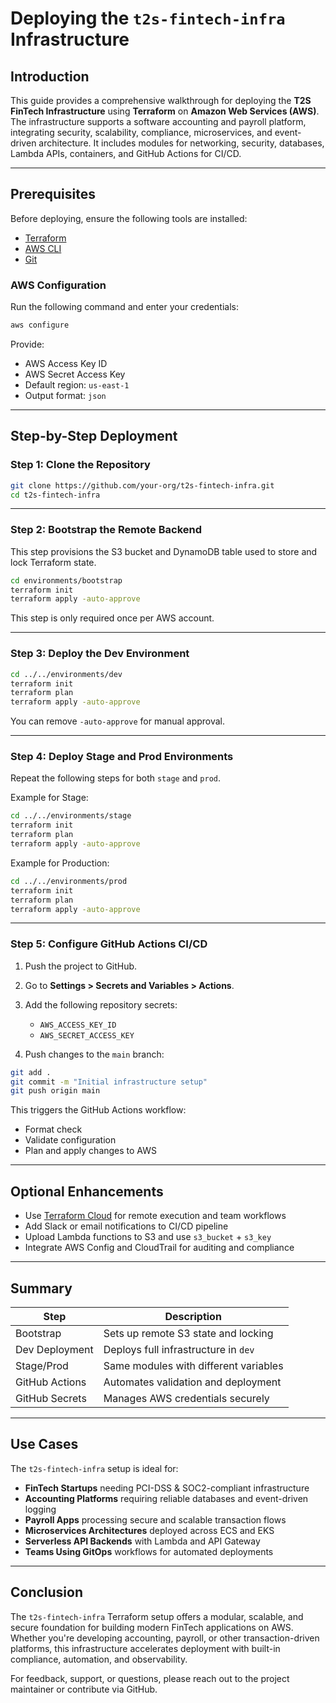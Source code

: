 # Deploying the `t2s-fintech-infra` Infrastructure

## Introduction

This guide provides a comprehensive walkthrough for deploying the **T2S FinTech Infrastructure** using **Terraform** on **Amazon Web Services (AWS)**. The infrastructure supports a software accounting and payroll platform, integrating security, scalability, compliance, microservices, and event-driven architecture. It includes modules for networking, security, databases, Lambda APIs, containers, and GitHub Actions for CI/CD.

---

## Prerequisites

Before deploying, ensure the following tools are installed:

- [Terraform](https://developer.hashicorp.com/terraform/downloads)
- [AWS CLI](https://docs.aws.amazon.com/cli/latest/userguide/install-cliv2.html)
- [Git](https://git-scm.com/)

### AWS Configuration

Run the following command and enter your credentials:

```bash
aws configure
```

Provide:
- AWS Access Key ID
- AWS Secret Access Key
- Default region: `us-east-1`
- Output format: `json`

---

## Step-by-Step Deployment

### Step 1: Clone the Repository

```bash
git clone https://github.com/your-org/t2s-fintech-infra.git
cd t2s-fintech-infra
```

---

### Step 2: Bootstrap the Remote Backend

This step provisions the S3 bucket and DynamoDB table used to store and lock Terraform state.

```bash
cd environments/bootstrap
terraform init
terraform apply -auto-approve
```

This step is only required once per AWS account.

---

### Step 3: Deploy the Dev Environment

```bash
cd ../../environments/dev
terraform init
terraform plan
terraform apply -auto-approve
```

You can remove `-auto-approve` for manual approval.

---

### Step 4: Deploy Stage and Prod Environments

Repeat the following steps for both `stage` and `prod`.

Example for Stage:

```bash
cd ../../environments/stage
terraform init
terraform plan
terraform apply -auto-approve
```

Example for Production:

```bash
cd ../../environments/prod
terraform init
terraform plan
terraform apply -auto-approve
```

---

### Step 5: Configure GitHub Actions CI/CD

1. Push the project to GitHub.
2. Go to **Settings > Secrets and Variables > Actions**.
3. Add the following repository secrets:
   - `AWS_ACCESS_KEY_ID`
   - `AWS_SECRET_ACCESS_KEY`

4. Push changes to the `main` branch:

```bash
git add .
git commit -m "Initial infrastructure setup"
git push origin main
```

This triggers the GitHub Actions workflow:
- Format check
- Validate configuration
- Plan and apply changes to AWS

---

## Optional Enhancements

- Use [Terraform Cloud](https://developer.hashicorp.com/terraform/cloud-docs) for remote execution and team workflows
- Add Slack or email notifications to CI/CD pipeline
- Upload Lambda functions to S3 and use `s3_bucket` + `s3_key`
- Integrate AWS Config and CloudTrail for auditing and compliance

---

## Summary

| Step               | Description                                      |
|--------------------|--------------------------------------------------|
| Bootstrap          | Sets up remote S3 state and locking              |
| Dev Deployment     | Deploys full infrastructure in `dev`             |
| Stage/Prod         | Same modules with different variables            |
| GitHub Actions     | Automates validation and deployment              |
| GitHub Secrets     | Manages AWS credentials securely                 |

---

## Use Cases

The `t2s-fintech-infra` setup is ideal for:

- **FinTech Startups** needing PCI-DSS & SOC2-compliant infrastructure
- **Accounting Platforms** requiring reliable databases and event-driven logging
- **Payroll Apps** processing secure and scalable transaction flows
- **Microservices Architectures** deployed across ECS and EKS
- **Serverless API Backends** with Lambda and API Gateway
- **Teams Using GitOps** workflows for automated deployments

---

## Conclusion

The `t2s-fintech-infra` Terraform setup offers a modular, scalable, and secure foundation for building modern FinTech applications on AWS. Whether you're developing accounting, payroll, or other transaction-driven platforms, this infrastructure accelerates deployment with built-in compliance, automation, and observability.

For feedback, support, or questions, please reach out to the project maintainer or contribute via GitHub.

